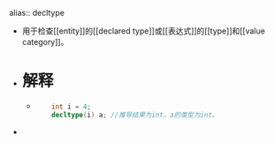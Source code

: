 alias:: decltype

- 用于检查[[entity]]的[[declared type]]或[[表达式]]的[[type]]和[[value category]]。
- # 解释
	- ```cpp
	      int i = 4;
	      decltype(i) a; //推导结果为int。a的类型为int。
	  ```
-